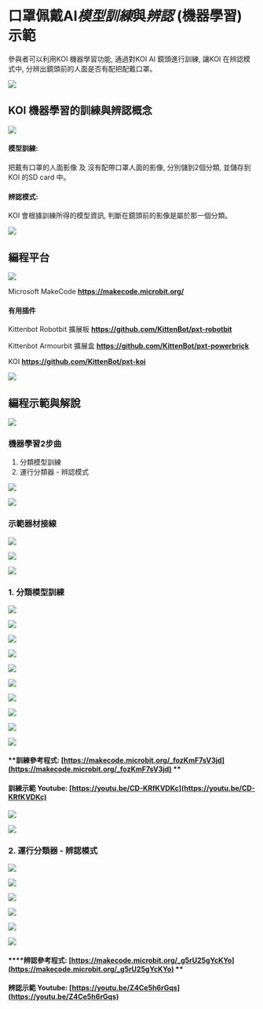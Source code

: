 # 口罩佩戴AI*模型訓練*與*辨認* (機器學習)示範

參與者可以利用KOI 機器學習功能, 通過對KOI AI 鏡頭進行訓練, 讓KOI 在辨認模式中, 分辨出鏡頭前的人面是否有配把配戴口罩。

![](./images/emptyBarHalf.png)

## KOI 機器學習的訓練與辨認概念

![](./images/emptyBarQu.png)

#### 模型訓練: 

把戴有口罩的人面影像    及  沒有配帶口罩人面的影像, 分別儲到2個分類, 並儲存到KOI 的SD card 中。

#### 辨認模式: 

KOI 會根據訓練所得的模型資訊, 判斷在鏡頭前的影像是屬於那一個分類。

![](./images/emptyBar.png)

## 編程平台

![](./images/emptyBarQu.png)

Microsoft MakeCode **https://makecode.microbit.org/**

#### 有用插件

Kittenbot Robotbit 擴展板 **https://github.com/KittenBot/pxt-robotbit**

Kittenbot Armourbit 擴展盒  **https://github.com/KittenBot/pxt-powerbrick**

KOI **https://github.com/KittenBot/pxt-koi**

![](./images/emptyBar.png)

## 編程示範與解說

![](./images/emptyBarQu.png)

### **機器學習2步曲**

1. 分類模型訓練
2. 運行分類器 - 辨認模式



![](./images/MaskedORNot_03.jpg)

![](./images/emptyBar.png)

### **示範器材接線**

![](./images/emptyBarQu.png)

![](./images/MaskedORNot_04.jpg)

![](./images/emptyBar.png)

### **1. 分類模型訓練**

![](./images/emptyBarQu.png)


![](./images/MaskedORNot_05.jpg)

![](./images/MaskedORNot_06.jpg)

![](./images/MaskedORNot_07.jpg)

![](./images/MaskedORNot_08.jpg)

![](./images/MaskedORNot_09.jpg)

![](./images/MaskedORNot_10.jpg)

![](./images/MaskedORNot_11.jpg)

![](./images/MaskedORNot_12.jpg)

![](./images/MaskedORNot_13.jpg)

#### **訓練參考程式:  [https://makecode.microbit.org/_fozKmF7sV3jd](https://makecode.microbit.org/_fozKmF7sV3jd) **

#### **訓練示範 Youtube: [https://youtu.be/CD-KRfKVDKc](https://youtu.be/CD-KRfKVDKc)**

![](./images/emptyBar.png)

![](./images/emptyBar.png)

### 2. **運行分類器** - 辨認模式

![](./images/MaskedORNot_14.jpg)

![](./images/MaskedORNot_15.jpg)

![](./images/MaskedORNot_16.jpg)

![](./images/MaskedORNot_17.jpg)

![](./images/MaskedORNot_18.jpg)

![](./images/MaskedORNot_19.jpg)

#### ****辨認參考程式:  [https://makecode.microbit.org/_g5rU25gYcKYo](https://makecode.microbit.org/_g5rU25gYcKYo) **

#### **辨認示範 Youtube: [https://youtu.be/Z4Ce5h6rGqs](https://youtu.be/Z4Ce5h6rGqs)**

